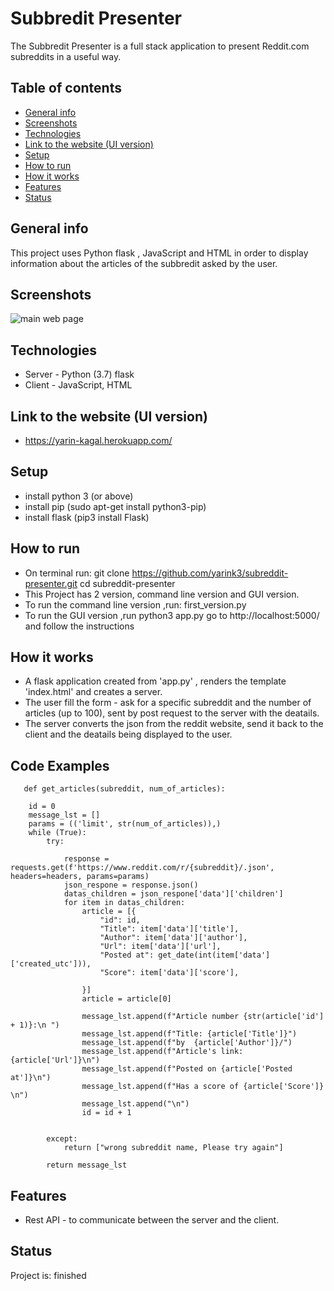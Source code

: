 # Subbredit Presenter
The Subbredit Presenter is a full stack application to present Reddit.com subreddits in a useful way.


## Table of contents
* [General info](#general-info)
* [Screenshots](#screenshots)
* [Technologies](#technologies)
* [Link to the website (UI version)](#link-to-website)
* [Setup](#setup)
* [How to run](#how-to-run)
* [How it works](#how-it-works)
* [Features](#features)
* [Status](#status)



## General info
This project uses Python flask , JavaScript and HTML in order to display information about the articles of the subbredit asked by the user.

## Screenshots
![main web page](https://github.com/yarink3/subbredit-presenter/blob/main/Screenshot.png)

## Technologies
* Server - Python (3.7) flask
* Client - JavaScript, HTML

## Link to the website (UI version)
* https://yarin-kagal.herokuapp.com/

## Setup
* install python 3 (or above)
* install pip (sudo apt-get install python3-pip)
* install flask (pip3 install Flask)
 
## How to run
* On terminal run:
 git clone https://github.com/yarink3/subreddit-presenter.git
 cd subreddit-presenter
* This Project has 2 version, command line version and GUI version.
* To run the command line version ,run:
 first_version.py
* To run the GUI version ,run
  python3 app.py
  go to http://localhost:5000/ and follow the instructions

## How it works
* A flask application created from 'app.py' , renders the template 'index.html' and creates a server.
* The user fill the form - ask for a specific subreddit and the number of articles (up to 100), sent by post request to the server with the deatails.
* The server converts the json from the reddit website, send it back to the client and the deatails being displayed to the user.

## Code Examples

```
   def get_articles(subreddit, num_of_articles):
    
    id = 0
    message_lst = []
    params = (('limit', str(num_of_articles)),)
    while (True):
        try:

            response = requests.get(f'https://www.reddit.com/r/{subreddit}/.json', headers=headers, params=params)
            json_respone = response.json()
            datas_children = json_respone['data']['children']
            for item in datas_children:
                article = [{
                    "id": id,
                    "Title": item['data']['title'],
                    "Author": item['data']['author'],
                    "Url": item['data']['url'],
                    "Posted at": get_date(int(item['data']['created_utc'])),
                    "Score": item['data']['score'],

                }]
                article = article[0]

                message_lst.append(f"Article number {str(article['id'] + 1)}:\n ")
                message_lst.append(f"Title: {article['Title']}")
                message_lst.append(f"by  {article['Author']}/")
                message_lst.append(f"Article's link: {article['Url']}\n")
                message_lst.append(f"Posted on {article['Posted at']}\n")
                message_lst.append(f"Has a score of {article['Score']} \n")
                message_lst.append("\n")
                id = id + 1


        except:
            return ["wrong subreddit name, Please try again"]

        return message_lst

```


## Features
* Rest API - to communicate between the server and the client.

## Status
Project is: finished

